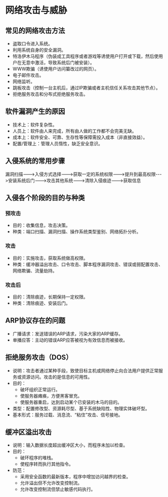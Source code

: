 # 网络攻击与威胁
## 常见的网络攻击方法
- 盗取口令进入系统。
- 利用系统自身的安全漏洞。
- 特洛伊木马程序（伪装成工具程序或者游戏等诱使用户打开或下载，然后使用户在无意中激活，导致系统后门被安装）。
- WWW欺骗（诱使用户访问纂改过的网页）。
- 电子邮件攻击。
- 网络监听。
- 跳板攻击（控制一台主机后，通过IP欺骗或者主机信任关系攻击其他节点）。
- 拒绝服务攻击和分布式拒绝服务攻击。

## 软件漏洞产生的原因
- 技术上：软件复杂性。
- 人员上：软件由人来完成，所有由人做的工作都不会完美无缺。
- 成本上：软件安全、可靠、生存性等保障需投入成本（非直接效益）。
- 配置/管理上：管理人员惰性，缺乏安全意识。

## 入侵系统的常用步骤
漏洞扫描--->入侵方式选择--->获取一定的系统权限--->提升到最高权限--->安装系统后门--->攻击其他系统--->清除入侵痕迹--->获取信息

## 入侵各个阶段的目的与种类
### 预攻击
- 目的：收集信息，攻击决策。
- 种类：端口扫描、漏洞扫描、操作系统类型鉴别、网络拓扑分析。
### 攻击
- 目的：实施攻击，获取系统做高权限。
- 种类：缓冲器溢出攻击、口令攻击、脚本程序漏洞攻击、错误或弱配置攻击、网络欺骗、流量劫持。
### 攻击后
- 目的：清除痕迹，长期保持一定权限。
- 种类：清除痕迹、安装后门。

## ARP协议存在的问题
- 广播请求：发送错误的ARP请求，污染大家的ARP缓存。
- 单播应答：主动的错误ARP应答被视为有效信息而被接收。

## 拒绝服务攻击（DOS）
- 说明：攻击者通过某种手段，致使目标主机或网络停止向合法用户提供正常服务或资源访问。攻击的是信息的可用性。
- 目的：
  - 破坏组织正常运行。
  - 使服务器瘫痪，方便黑客冒充。
  - 使服务器重启，达到启动某个已安装的木马的目的。
- 类型：配置修改型、资源耗尽型、基于系统缺陷性、物理实体破坏型。
- 基本形式：服务过载、消息流、“粘住”攻击、信号接地。

## 缓冲区溢出攻击
- 说明：输入数据长度超出缓冲区大小，而程序未加以检查。
- 目的：
  - 破环程序的堆栈。
  - 使程序转而执行其他指令。
- 防范：
  - 采用安全函数的最新版本，程序中增加访问越界的检查。
  - 允许溢出但不允许改变控制流。
  - 允许改变控制流但禁止敏感代码执行。
